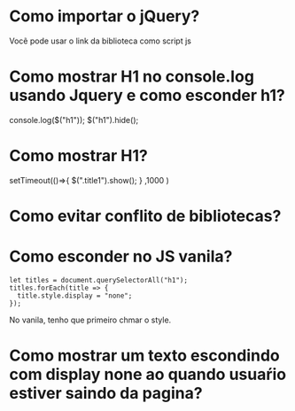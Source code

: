 # Como importar o jQuery?

Vocẽ pode usar o link da biblioteca como script js

# Como mostrar H1 no console.log usando Jquery e como esconder h1?

console.log($("h1"));
$("h1").hide();

# Como mostrar H1?

  setTimeout(()=>{
    $(".title1").show();
  } ,1000 )

# Como evitar conflito de bibliotecas?

<script>
    $.noConflict();
    jQuery(".title1").hide();
</script>


<script>
    let JQ = $.noConflict();
    JQ(".title2").hide();
</script>


# Como esconder no JS vanila?

    let titles = document.querySelectorAll("h1");
    titles.forEach(title => {
      title.style.display = "none";
    });

No vanila, tenho que primeiro chmar o style.


# Como mostrar um texto escondindo com display none ao quando usuaŕio estiver saindo da pagina?


<script>

  $(document).mouseleave(()=>{
    $("#exit").show();
  });
</script>
